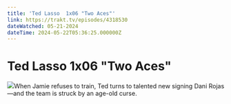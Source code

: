 ```yaml
---
title: 'Ted Lasso  1x06 "Two Aces"' 
link: https://trakt.tv/episodes/4318530
dateWatched: 05-21-2024
dateTime: 2024-05-22T05:36:25.000000Z
---
```

# Ted Lasso  1x06 "Two Aces"

![](https://walter.trakt.tv/images/episodes/004/318/530/screenshots/thumb/dc8fbc8333.jpg)When Jamie refuses to train, Ted turns to talented new signing Dani Rojas—and the team is struck by an age-old curse.